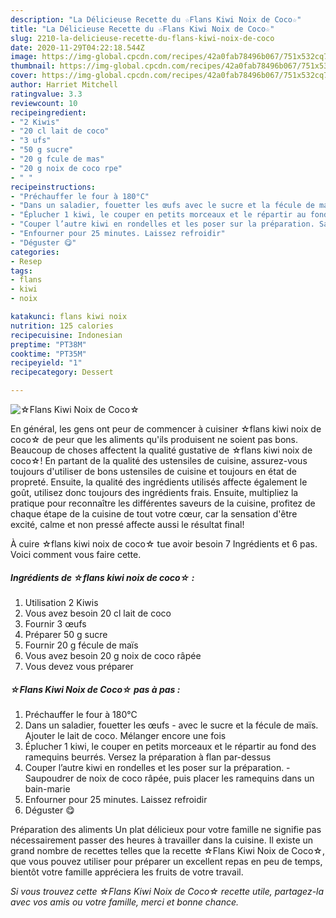 ```yaml
---
description: "La Délicieuse Recette du ☆Flans Kiwi Noix de Coco☆"
title: "La Délicieuse Recette du ☆Flans Kiwi Noix de Coco☆"
slug: 2210-la-delicieuse-recette-du-flans-kiwi-noix-de-coco
date: 2020-11-29T04:22:18.544Z
image: https://img-global.cpcdn.com/recipes/42a0fab78496b067/751x532cq70/☆flans-kiwi-noix-de-coco☆-photo-principale-de-la-recette.jpg
thumbnail: https://img-global.cpcdn.com/recipes/42a0fab78496b067/751x532cq70/☆flans-kiwi-noix-de-coco☆-photo-principale-de-la-recette.jpg
cover: https://img-global.cpcdn.com/recipes/42a0fab78496b067/751x532cq70/☆flans-kiwi-noix-de-coco☆-photo-principale-de-la-recette.jpg
author: Harriet Mitchell
ratingvalue: 3.3
reviewcount: 10
recipeingredient:
- "2 Kiwis"
- "20 cl lait de coco"
- "3 ufs"
- "50 g sucre"
- "20 g fcule de mas"
- "20 g noix de coco rpe"
- " "
recipeinstructions:
- "Préchauffer le four à 180°C"
- "Dans un saladier, fouetter les œufs avec le sucre et la fécule de maïs. Ajouter le lait de coco. Mélanger encore une fois"
- "Éplucher 1 kiwi, le couper en petits morceaux et le répartir au fond des ramequins beurrés. Versez la préparation à flan par-dessus"
- "Couper l’autre kiwi en rondelles et les poser sur la préparation.⁠ Saupoudrer de noix de coco râpée, puis placer les ramequins dans un bain-marie"
- "Enfourner pour 25 minutes. Laissez refroidir"
- "Déguster 😋"
categories:
- Resep
tags:
- flans
- kiwi
- noix

katakunci: flans kiwi noix 
nutrition: 125 calories
recipecuisine: Indonesian
preptime: "PT38M"
cooktime: "PT35M"
recipeyield: "1"
recipecategory: Dessert

---
```



![☆Flans Kiwi Noix de Coco☆](https://img-global.cpcdn.com/recipes/42a0fab78496b067/751x532cq70/☆flans-kiwi-noix-de-coco☆-photo-principale-de-la-recette.jpg)

En général, les gens ont peur de commencer à cuisiner ☆flans kiwi noix de coco☆ de peur que les aliments qu'ils produisent ne soient pas bons. Beaucoup de choses affectent la qualité gustative de ☆flans kiwi noix de coco☆! En partant de la qualité des ustensiles de cuisine, assurez-vous toujours d'utiliser de bons ustensiles de cuisine et toujours en état de propreté. Ensuite, la qualité des ingrédients utilisés affecte également le goût, utilisez donc toujours des ingrédients frais. Ensuite, multipliez la pratique pour reconnaître les différentes saveurs de la cuisine, profitez de chaque étape de la cuisine de tout votre cœur, car la sensation d'être excité, calme et non pressé affecte aussi le résultat final!

<!--inarticleads1-->

À cuire ☆flans kiwi noix de coco☆ tue avoir besoin 7 Ingrédients et 6 pas. Voici comment vous faire cette.

##### Ingrédients de ☆flans kiwi noix de coco☆ :

1. Utilisation 2 Kiwis
1. Vous avez besoin 20 cl lait de coco⁠
1. Fournir 3 œufs⁠
1. Préparer 50 g sucre⁠
1. Fournir 20 g fécule de maïs⁠
1. Vous avez besoin 20 g noix de coco râpée⁠
1. Vous devez vous préparer  ⁠




<!--inarticleads2-->

##### ☆Flans Kiwi Noix de Coco☆ pas à pas :

1. Préchauffer le four à 180°C
1. Dans un saladier, fouetter les œufs - avec le sucre et la fécule de maïs. Ajouter le lait de coco. Mélanger encore une fois
1. Éplucher 1 kiwi, le couper en petits morceaux et le répartir au fond des ramequins beurrés. Versez la préparation à flan par-dessus
1. Couper l’autre kiwi en rondelles et les poser sur la préparation.⁠ - Saupoudrer de noix de coco râpée, puis placer les ramequins dans un bain-marie
1. Enfourner pour 25 minutes. Laissez refroidir
1. Déguster 😋




<!--inarticleads1-->

<p>
Préparation des aliments Un plat délicieux pour votre famille ne signifie pas nécessairement passer des heures à travailler dans la cuisine. Il existe un grand nombre de recettes telles que la recette ☆Flans Kiwi Noix de Coco☆, que vous pouvez utiliser pour préparer un excellent repas en peu de temps, bientôt votre famille appréciera les fruits de votre travail.
</p>

<p>
<i>Si vous trouvez cette ☆Flans Kiwi Noix de Coco☆ recette utile, partagez-la avec vos amis ou votre famille, merci et bonne chance.</i>
</p>
